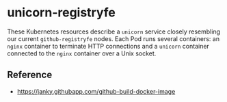# unicorn-registryfe

These Kubernetes resources describe a `unicorn` service closely resembling our current `github-registryfe` nodes. Each Pod runs several containers: an `nginx` container to terminate HTTP connections and a `unicorn` container connected to the `nginx` container over a Unix socket.

## Reference

* https://janky.githubapp.com/github-build-docker-image
